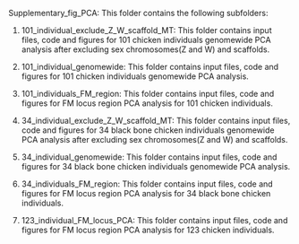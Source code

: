 Supplementary_fig_PCA: This folder contains the following subfolders:

1. 101_individual_exclude_Z_W_scaffold_MT: This folder contains input files, code and figures for 101 chicken individuals genomewide PCA analysis after excluding sex chromosomes(Z and W) and scaffolds.

2. 101_individual_genomewide: This folder contains input files, code and figures for 101 chicken individuals genomewide PCA analysis.

3. 101_individuals_FM_region: This folder contains input files, code and figures for FM locus region PCA analysis for 101 chicken individuals.

4. 34_individual_exclude_Z_W_scaffold_MT: This folder contains input files, code and figures for 34 black bone chicken individuals genomewide PCA analysis after excluding sex chromosomes(Z and W) and scaffolds.

5. 34_individual_genomewide: This folder contains input files, code and figures for 34 black bone chicken individuals genomewide PCA analysis.

6. 34_individuals_FM_region: This folder contains input files, code and figures for FM locus region PCA analysis for 34 black bone chicken individuals.

7. 123_individual_FM_locus_PCA: This folder contains input files, code and figures for FM locus region PCA analysis for 123 chicken individuals.
